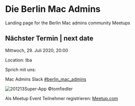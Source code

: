 # Die Berlin Mac Admins

Landing page for the Berlin Mac admins community Meetups

## Nächster Termin | next date

Mittwoch, 29. Juli 2020, 20:00

Location: tba


Sprich mit uns:

Mac Admins Slack 
[#berlin_mac_admins](https://macadmins.slack.com/archives/CFEUHA7D0)

![201213Super-App](https://user-images.githubusercontent.com/60174138/72886224-b2ae7880-3d09-11ea-9aee-3075902e3a8b.jpg)
©tomfiedler

Als Meetup Event Teilnehmer registrieren:
[Meetup.com](https://www.meetup.com/de-DE/Berlin-Mac-Admins)
